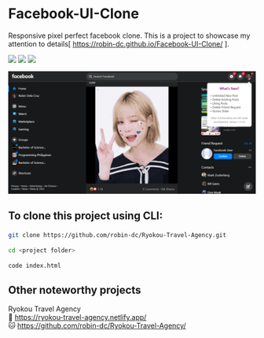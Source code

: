 # Facebook-UI-Clone

Responsive pixel perfect facebook clone. This is a project to showcase my attention to details[ https://robin-dc.github.io/Facebook-UI-Clone/ ].


<img src="https://img.shields.io/badge/html5-%23E34F26.svg?style=for-the-badge&logo=html5&logoColor=white">   <img src="https://img.shields.io/badge/css3%20-%2314354C.svg?&style=for-the-badge&logo=css3&logoColor=white">   <img src="https://img.shields.io/badge/javascript%20-%23323330.svg?&style=for-the-badge&logo=javascript&logoColor=%23F7DF1E">
<br>


<a href="https://facebook-darkmode-clone.netlify.app" target="_blank"><img src='https://github.com/robin-dc/Facebook-UI-Clone/blob/main/fb.png'></a>


## To clone this project using CLI:
```sh
git clone https://github.com/robin-dc/Ryokou-Travel-Agency.git
```
```sh
cd <project folder>
```
```sh
code index.html
```


## Other noteworthy projects
Ryokou Travel Agency<br>
🔗 https://ryokou-travel-agency.netlify.app/<br>
🐱 https://github.com/robin-dc/Ryokou-Travel-Agency/




